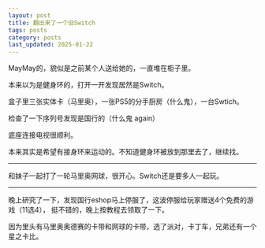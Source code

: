 ```yaml
---
layout: post
title: 翻出来了一个旧Switch
tags: posts
category: posts
last_updated: 2025-01-22
---
```


MayMay的，貌似是之前某个人送给她的，一直堆在柜子里。

本来以为是健身环的，打开一开发现居然是Switch。

盒子里三张实体卡（马里奥），一张PS5的分手厨房（什么鬼），一台Swtich。

检查了一下序列号发现是国行的（什么鬼 again）

底座连接电视很顺利。

本来其实是希望有接身环来运动的。不知道健身环被放到那里去了，继续找。

---

和妹子一起打了一轮马里奥网球，很开心。Switch还是要多人一起玩。

---

晚上研究了一下，发现国行eshop马上停服了，这波停服给玩家赠送4个免费的游戏（11选4），
挺不错的，晚上按教程去领取了一下。

因为里头有马里奥奥德赛的卡带和网球的卡带，选了派对，卡丁车，兄弟还有一个星之卡比。